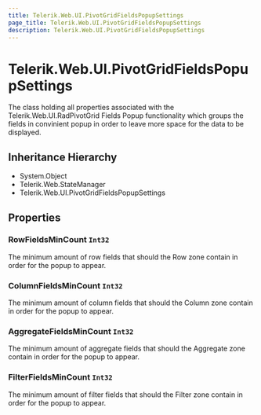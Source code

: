 ```yaml
---
title: Telerik.Web.UI.PivotGridFieldsPopupSettings
page_title: Telerik.Web.UI.PivotGridFieldsPopupSettings
description: Telerik.Web.UI.PivotGridFieldsPopupSettings
---
```


# Telerik.Web.UI.PivotGridFieldsPopupSettings

The class holding all properties associated with the Telerik.Web.UI.RadPivotGrid Fields Popup functionality
            which groups the fields in convinient popup in order to leave more space for the data to be displayed.

## Inheritance Hierarchy

* System.Object
* Telerik.Web.StateManager
* Telerik.Web.UI.PivotGridFieldsPopupSettings

## Properties

###  RowFieldsMinCount `Int32`

The minimum amount of row fields that should the  Row zone contain
            in order for the popup to appear.

###  ColumnFieldsMinCount `Int32`

The minimum amount of column fields that should the  Column zone contain
            in order for the popup to appear.

###  AggregateFieldsMinCount `Int32`

The minimum amount of aggregate fields that should the  Aggregate zone contain
            in order for the popup to appear.

###  FilterFieldsMinCount `Int32`

The minimum amount of filter fields that should the  Filter zone contain
            in order for the popup to appear.

